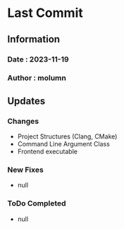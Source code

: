 
# Last Commit

## Information

### Date : 2023-11-19
### Author : molumn

## Updates

### Changes

 - Project Structures (Clang, CMake)
 - Command Line Argument Class
 - Frontend executable

### New Fixes

 - null

### ToDo Completed

 - null

